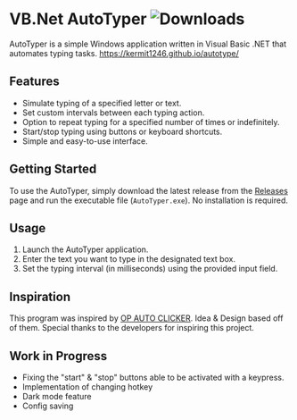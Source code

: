 # VB.Net AutoTyper                                                                             ![Downloads](https://img.shields.io/github/downloads/Kermit1246/AutoTyper/total)

AutoTyper is a simple Windows application written in Visual Basic .NET that automates typing tasks. 
https://kermit1246.github.io/autotype/

## Features

- Simulate typing of a specified letter or text.
- Set custom intervals between each typing action.
- Option to repeat typing for a specified number of times or indefinitely.
- Start/stop typing using buttons or keyboard shortcuts.
- Simple and easy-to-use interface.

## Getting Started

To use the AutoTyper, simply download the latest release from the [Releases](https://github.com/Kermit1246/AutoTyper/releases/) page and run the executable file (`AutoTyper.exe`). No installation is required.

## Usage

1. Launch the AutoTyper application.
2. Enter the text you want to type in the designated text box.
3. Set the typing interval (in milliseconds) using the provided input field.

## Inspiration

This program was inspired by [OP AUTO CLICKER](https://www.opautoclicker.com/). Idea & Design based off of them.
Special thanks to the developers for inspiring this project.

## Work in Progress 
- Fixing the "start" & "stop" buttons able to be activated with a keypress.
- Implementation of changing hotkey
- Dark mode feature
- Config saving
